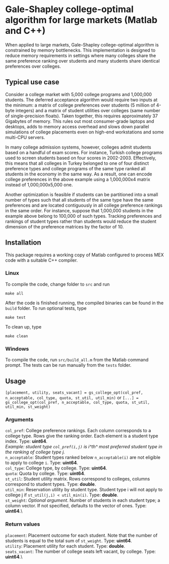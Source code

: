 # Gale-Shapley college-optimal algorithm for large markets (Matlab and C++)

When applied to large markets, Gale-Shapley college-optimal algorithm is constrained by memory bottlenecks. This implementation is designed to reduce memory requirements in settings where many colleges share the same preference ranking over students and many students share identical preferences over colleges.

## Typical use case ##
Consider a college market with 5,000 college programs and 1,000,000 students. The deferred acceptance algorithm would require two inputs at the minimum: a matrix of college preferences over students (5 million of 4-byte integers) and a matrix of student utilities over colleges (same number of single-precision floats). Taken together, this requires approximately 37 Gigabytes of memory. This rules out most consumer-grade laptops and desktops, adds to memory access overhead and slows down parallel simulations of college placements even on high-end workstations and some multi-CPU servers.

In many college admission systems, however, colleges admit students based on a handful of exam scores. For instance, Turkish college programs used to screen students based on four scores in 2002-2003. Effectively, this means that all colleges in Turkey belonged to one of four distinct preference types and college programs of the same type ranked all students in the economy in the same way. As a result, one can encode college preferences in the above example using a 1,000,000x4 matrix instead of 1,000,000x5,000 one.

Another optimization is feasible if students can be partitioned into a small number of types such that all students of the same type have the same preferences and are located contiguously in all college preference rankings in the same order. For instance, suppose that 1,000,000 students in the example above belong to 100,000 of such types. Tracking preferences and rankings of student types rather than students would reduce the student dimension of the preference matrices by the factor of 10.

## Installation ##
This package requires a working copy of Matlab configured to process MEX code with a suitable C++ compiler.

### Linux ###
To compile the code, change folder to `src` and run
```
make all
```
After the code is finished running, the compiled binaries can be found in the `build` folder.
To run optional tests, type
```
make test
```
To clean up, type
```
make clean
```

### Windows ###
To compile the code, run `src/build_all.m` from the Matlab command prompt.
The tests can be run manually from the `tests` folder.

## Usage ##

`[placement, utility, seats_vacant] = gs_college_opt(col_pref, n_acceptable, col_type, quota, st_util, util_min)`
or
`[...] = gs_college_opt(col_pref, n_acceptable, col_type, quota, st_util, util_min, st_weight)`

### Arguments ###
`col_pref`: College preference rankings. Each column corresponds to a college type. Rows give the ranking order. Each element is a student type index. Type: **uint64**.\
_Example: student type `col_pref(i,j)` is i^th^ most preferred student type in the ranking of college type j._\
`n_acceptable`: Student types ranked below `n_acceptable(i)` are not eligible to apply to college `i`. Type: **uint64**.\
`col_type`: College type, by college. Type: **uint64**.\
`quota`: Quota by college. Type: **uint64**.\
`st_util`: Student utility matrix. Rows correspond to colleges, columns correspond to student types. Type: **double**.\
`util_min`: Reservation utility by student type. Student type i will not apply to college j if `st_util(j,i) < util_min(i)`. Type: **double**.\
`st_weight`: _Optional argument_. Number of students in each student type; a column vector. If not specified, defaults to the vector of ones. Type: **uint64**.\

### Return values ###
`placement`: Placement outcome for each student. Note that the number of students is equal to the total sum of `st_weight`. Type: **uint64**.\
`utility`: Placement utility for each student. Type: **double**.\
`seats_vacant`: The number of college seats left vacant, by college. Type: **uint64**.\